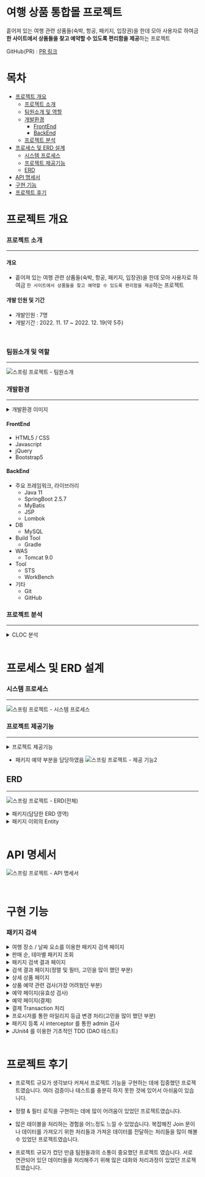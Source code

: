 # 여행 상품 통합몰 프로젝트

흩어져 있는 여행 관련 상품들(숙박, 항공, 패키지, 입장권)을 한데 모아 사용자로 하여금<br> 
**한 사이트에서 상품들을 찾고 예약할 수 있도록 편리함을 제공**하는 프로젝트

GitHub(PR) : [<u>PR 링크</u>](https://github.com/LWHyun/ohTravel/pulls?q=is%3Apr+author%3A%40me+is%3Aclosed)
<br>

# 목차
* [프로젝트 개요](#프로젝트-개요)
    * [프로젝트 소개](#프로젝트-소개)
    * [팀원소개 및 역할](#팀원소개-및-역할)
    * [개발환경](#개발환경)
        * [FrontEnd](#frontend)
        * [BackEnd](#backend)
    * [프로젝트 분석](#프로젝트-분석)
* [프로세스 및 ERD 설계](#프로세스-및-erd-설계)
    * [시스템 프로세스](#시스템-프로세스)
    * [프로젝트 제공기능](#프로젝트-제공기능)
    * [ERD](#erd)
* [API 명세서](#api-명세서)
* [구현 기능](#구현-기능)
* [프로젝트 후기](#프로젝트-후기)

# 프로젝트 개요
### 프로젝트 소개
---
#### 개요
* 흩어져 있는 여행 관련 상품들(숙박, 항공, 패키지, 입장권)을 한데 모아 사용자로 하여금 `한 사이트에서 상품들을 찾고 예약할 수 있도록 편리함을 제공`하는 프로젝트
#### 개발 인원 및 기간
* 개발인원 : 7명
* 개발기간 : 2022. 11. 17 ~ 2022. 12. 19(약 5주)

<br>

### 팀원소개 및 역할
---
![스프링 프로젝트 - 팀원소개](https://user-images.githubusercontent.com/82436530/218076418-6920b406-1bc7-44d8-b18b-b57c8367ecd0.png)

### 개발환경
---

<details>
<summary>개발환경 이미지</summary>
<div markdown="1">

<img src="https://user-images.githubusercontent.com/82436530/218085060-e45449bb-8fb2-4f6e-8af4-7bd38f25464a.png">

</div>
</details>

#### FrontEnd
* HTML5 / CSS
* Javascript
* jQuery
* Bootstrap5
#### BackEnd
* 주요 프레임워크, 라이브러리
    * Java 11
    * SpringBoot 2.5.7
    * MyBatis
    * JSP
    * Lombok
* DB
    * MySQL
* Build Tool
    * Gradle
* WAS
    * Tomcat 9.0
* Tool
    * STS
    * WorkBench
* 기타
    * Git
    * GitHub

### 프로젝트 분석
---
<details>
<summary>CLOC 분석</summary>
<div markdown="1">

![스프링 프로젝트 - 프로젝트 분석(cloc)](https://user-images.githubusercontent.com/82436530/218087608-9089f81f-1b3f-47fa-bc81-cb6630b3e3e3.png)

</div>
</details>
<br>

# 프로세스 및 ERD 설계
### 시스템 프로세스
---
![스프링 프로젝트 - 시스템 프로세스](https://user-images.githubusercontent.com/82436530/218088184-9ff7c1ff-bcff-4447-b809-406d7b638016.png)

### 프로젝트 제공기능
---
<details>
<summary>프로젝트 제공기능</summary>
<div markdown="1">

![스프링 프로젝트 - 제공 기능1](https://user-images.githubusercontent.com/82436530/218124731-560028a5-d938-4238-949e-8c99d966ffdd.png)

![스프링 프로젝트 - 제공 기능3](https://user-images.githubusercontent.com/82436530/218124883-c10f5215-b9ed-41b1-83f7-e6a77546f3ff.png)

</div>
</details>

* 패키지 예약 부분을 담당하였음
![스프링 프로젝트 - 제공 기능2](https://user-images.githubusercontent.com/82436530/218124829-549d1914-0cb8-4cca-bdba-691e1f666992.png)

## ERD
---
![스프링 프로젝트 - ERD(전체)](https://user-images.githubusercontent.com/82436530/218125711-5ccc0a3c-4e28-498b-b25e-0378ec7e4f24.png)

<details>
<summary>패키지(담당한 ERD 영역)</summary>
<div markdown="1">

![스프링 프로젝트 - ERD(패키지)](https://user-images.githubusercontent.com/82436530/218126925-ff932adf-85bd-40d5-a9d0-08bd96e22f4d.png)
![스프링 프로젝트 - ERD(패키지-개요1)](https://user-images.githubusercontent.com/82436530/218126943-c659c560-39ea-4cbf-be44-5553153c1fcf.png)
![스프링 프로젝트 - ERD(패키지-개요2)](https://user-images.githubusercontent.com/82436530/218126959-fb9ffb74-4517-42b6-a8e9-9f76aab5967c.png)
![스프링 프로젝트 - ERD(패키지-개요3)](https://user-images.githubusercontent.com/82436530/218126968-a97e84ef-4640-4bcd-aeae-bf0d4ae68052.png)
![스프링 프로젝트 - ERD(패키지-개요4)](https://user-images.githubusercontent.com/82436530/218126988-d720668b-827d-4d22-9afb-c5022f8cc0e1.png)

</div>
</details>

<details>
<summary>패키지 이외의 Entity</summary>
<div markdown="1">

![스프링 프로젝트 - ERD(항공)](https://user-images.githubusercontent.com/82436530/218127769-264dd379-d9c5-4a01-8623-c4597ca29a1d.png)
![스프링 프로젝트 - ERD(회원-국가)](https://user-images.githubusercontent.com/82436530/218127777-48a326e9-709d-4c5f-88f0-137655492c42.png)
![스프링 프로젝트 - ERD(검색-찜-리뷰)](https://user-images.githubusercontent.com/82436530/218127783-f369ee0b-2dd0-4224-8804-ce3582c08606.png)
![스프링 프로젝트 - ERD(숙박)](https://user-images.githubusercontent.com/82436530/218127785-f9574ad3-214e-4e6d-bcb2-da2841dea7c6.png)
![스프링 프로젝트 - ERD(입장권)](https://user-images.githubusercontent.com/82436530/218127789-2273ca03-0b69-43b2-a6eb-d69bb4ff6fc7.png)

</div>
</details>
<br>

# API 명세서

![스프링 프로젝트 - API 명세서](https://user-images.githubusercontent.com/82436530/218128619-859b6e1e-0570-42ea-9711-4ee96d212965.png)

<br>

# 구현 기능
### 패키지 검색
<details>
<summary>여행 장소 / 날짜 요소를 이용한 패키지 검색 페이지
</summary>
<div markdown="1">

![스프링프로젝트 -패키지 검색](https://user-images.githubusercontent.com/82436530/218243325-f2841e53-9e00-43a8-8030-3097ae57979e.gif)

1. 여행 장소 / 날짜 요소를 통한 패키지 검색 

2. 여행 장소의 경우 여행 장소 탭을 포커스 하면 현재 상품을 제공할 수 있는 나라와 도시에 대해 선택할 수 있는 별도의 모달창 제공
  (해외 / 국내 모두 똑같이 적용)

3. 만약 여행지를 선택하지 않고 검색 버튼을 누를 시 경고 표시

4. 날짜의 경우 정해진 날짜만 표시하고 있음(보완점 – 존재하는 상품의 날짜 기간만 표시되도록 구현하진 못함)

코드링크 
<https://github.com/startfrombt/ohTravel/blob/ada8a6a53c32749f616d6cb7d3c621400ef6740c/ohTravel/src/main/java/com/oracle/ohTravel/pkage/controller/PkageController.java#L108>

</div>
</details>

<details>
<summary>판매 순, 테마별 패키지 조회
</summary>
<div markdown="1">

![스프링 프로젝트 - 검색 하단부분(10MB이하)](https://user-images.githubusercontent.com/82436530/218244585-35afca56-3491-4193-bb8b-b0bbfbdda932.gif)

1. 제공 상품 중 판매 베스트 상품을 상단에 노출시킴으로써 구매 유도

2. 테마에 맞는 상품을 노출시켜 사용자로 하여금 특정 테마 패키지를 구매하도록 유도 

코드링크
<https://github.com/startfrombt/ohTravel/blob/e3dbb5930654d753e79c207994e48060f99d26e7/ohTravel/src/main/resources/mappers/PkageMapper.xml#L388>

* 문제
    * 특정 조건(판매순, 테마별)에 만족하는 데이터를 적합한 개수만 가져올 수 있도록 하는 문제
* 해결과정
    * 상품 조회 시 limt 구문을 사용하여 원하는 개수만큼만 가져올 수 있도록 구현
    * 컬럼의 경우 ＜sql＞태그를 통해 재사용가능하도록 구현
* 아쉬운점
    * where 절을 동적 쿼리를 통해 구현함으로써 １개의 select 문으로 재사용가능하도록 구현을 하는 것을 생각하지 못함


</div>
</details>

<details>
<summary>패키지 검색 결과 페이지</summary>
<div markdown="1">

![스프링프로젝트 검색결과페이지](https://user-images.githubusercontent.com/82436530/218244884-3c4f0693-e6e7-4973-b886-b5c88aa90913.gif)

1. 검색 요소들에 맞는 패키지 상품을 모두 불러옴

2. 판매상품보기 버튼 클릭 시 현재 제공 가능한 상세 상품들 표시

3. 찜 기능 제공 (로그인 한 경우에만)

4. 검색 날짜 기간 내에 존재하는 패키지의 상세 상품에 대한 간략한 정보 제공(예약한 상품 표시,  잔여석 존재 여부, 일자)

5. ‘상세 일정 보기’ 버튼을 클릭 시 해당 상세 상품으로 이동

코드링크
<https://github.com/startfrombt/ohTravel/blob/e3dbb5930654d753e79c207994e48060f99d26e7/ohTravel/src/main/resources/mappers/PkageMapper.xml#L332>

* 문제
    1. 정규화된 데이터를 가져올 때 select 문을 최대한 줄이는 문제

* 해결과정
    1. ResultMap 맵을 이용한 조회 결과 이미지 데이터의 경우엔 nested Select 방식을 사용했기 때문에 그 만큼 select 하지만, 나머지 데이터의 경우 nested Result 방식을 사용함으로써 한번만 조회한 후 결과맵핑됨을 알 수 있음.

    2. 코드링크
        * <https://github.com/startfrombt/ohTravel/blob/e3dbb5930654d753e79c207994e48060f99d26e7/ohTravel/src/main/resources/mappers/PkageMapper.xml#L35>

* 결과
    * ![Nested Result](https://user-images.githubusercontent.com/82436530/218245815-8fbe5ac0-4040-46d7-8026-d53fcf2c50c6.png)
    * ![Nested Select](https://user-images.githubusercontent.com/82436530/218245841-79d211dc-0c11-4902-be16-d14af9b8ca04.png)

* 아쉬운점
    * 이미지 또한 nested Result 방식을 통해 구현하려 노력하였지만, 해결방법을 찾지 못함.. 현재에선 이미지를 1개씩만 가져오기 때문에 그나마 괜찮지만, select 문 자체가 n+1 번 실행된다는 문제는 여전히 존재.

</div>
</details>

<details>
<summary>검색 결과 페이지(정렬 및 필터, 고민을 많이 했던 부분)</summary>
<div markdown="1">

![스프링 프로젝트 - 검색결과페이지(정렬 필터-10MB이하)](https://user-images.githubusercontent.com/82436530/218246078-2765086f-c339-4b5d-a4fd-685db9affb56.gif)

1. 필터와 정렬을 함께 적용한 결과를 조회

2. 정렬은 정렬 종류 중 1가지만 선택 가능

3. 필터는 각 필터 종류별 1가지 씩 선택가능 하고, 적용된 필터에 적합한 패키지 결과를 조회

4. 적용한 필터에 적합한 상품이 없을 경우 검색결과 없음 표시

<br>

* 문제1
    * 가격, 여행 기간, 출발 시간 데이터를 받아 해당 데이터에 속하는 상품들만 필터링 해주는 기능을 구현해야함
* 해결과정
    * 동적쿼리를 통해 필터에 관한 데이터가 없을 경우엔 필터에 대한 조건이 붙지않음.
    * 필터의 종류는 서로 겹쳐서 검색가능 하도록 \<if\> 태그를 사용했지만, 종류별 값의 범위는 \<when\> 태그를 통해 범위 중 1개의 범위에만 필터가 적용되도록 구현
* 코드링크
    * 필터
        * <https://github.com/startfrombt/ohTravel/blob/e3dbb5930654d753e79c207994e48060f99d26e7/ohTravel/src/main/resources/mappers/PkageMapper.xml#L551>
    * 정렬
        * <https://github.com/startfrombt/ohTravel/blob/e3dbb5930654d753e79c207994e48060f99d26e7/ohTravel/src/main/resources/mappers/PkageMapper.xml#L355>
* 아쉬운점
    * 출발 시간의 경우 비교하는 시간을 하드코딩을 통해 구현한 부분을 리팩토링하지 못함..
    * 가격의 경우에도 현재 존재하는 상품의 가격의 범위가 아닌 프론트 단에서 하드코딩된 데이터를 받아와서 범위를 설정하고 있음..

<br>

* 문제2
    * 정렬 기준에 따른 패키지 상품 정렬과 패키지 상품 뿐만 아니라 패키지 상품을 포함하고 있는 패키지 또한 정렬을 해줘야 함
* 해결과정
    * 패키지 상품의 경우 가격에 대한 칼럼이 존재하기 때문에 DB 영역에서 바로 정렬을 해서 가져오지만, 패키지 자체의 경우엔 따로 가격에 대한 컬럼이 존재하지 않아 java 단에서 max 가격을 가지고 Comparator 인터페이스를 통해 정렬되도록 구현
* 코드링크
    * <https://github.com/startfrombt/ohTravel/blob/e3dbb5930654d753e79c207994e48060f99d26e7/ohTravel/src/main/java/com/oracle/ohTravel/pkage/controller/PkageController.java#L167>
    * ![image](https://user-images.githubusercontent.com/82436530/218246454-efb08e09-9bc2-429b-912c-1b75f1e192b8.png)
    * ![image](https://user-images.githubusercontent.com/82436530/218246463-06460295-b0a8-4dfa-95d2-5944eb0b792a.png)
* 아쉬운점
    * 패키지 자체의 정렬 또한 DB 측에서 정렬되도록 구현가능한지 가능하다면 어떻게 해야하는지에 대한 해결책을 떠올릴 수 없었음. 그래서 그 대안으로 java 단에서 정렬을 해준 것이지만, DB 단에서 정렬이 되어서 올 수 있도록 하지 못한 것이 아쉬움
    * 하드코딩이 존재하여 해당 값에 대한 정보를 enum 클래스를 통해 어느정도 하드코딩의 단점을 해결할 수 있었던 것을 생각해내지 못함.

</div>
</details>

<details>
<summary>상세 상품 페이지</summary>
<div markdown="1">

![스프링프로젝트 - 상세 상품 페이지](https://user-images.githubusercontent.com/82436530/218246533-375ca2d1-2b21-4318-af29-b6e65d657a1c.gif)

1. 해당 패키지 상품에 관한 정보 제공(가격, 상품명, 테마)

2. 여행의 주요 일정, 가격 제공(일정, 여행도시, 예약현황, 성인/아동 별 가격)

3. 인원 선택의 경우 잔여 좌석보다 높은 인원을 선택할 수 없음

<br>

![스프링 프로젝트 - 상세 상품 페이지(여행일차, 호텔, 10MB이하)](https://user-images.githubusercontent.com/82436530/218248216-c54902c1-1f07-491e-9645-d0535e6d8cc2.gif)

1. 해당 패키지의 여행일정 정보 제공(일차별 여행 관광지 정보)

2. 해당 패키지 상품의 숙소 정보 제공

<br>

![스프링프로젝트 － 상세 상품 페이지（리뷰）](https://user-images.githubusercontent.com/82436530/218248253-993a44c5-ef79-4dc9-afaf-bbc0d2b69440.gif)

1. 해당 패키지 상품의 상품평(리뷰) 조회
    1. 리뷰 작성의 경우 로그인을 한 경우에만 등록 버튼 표시

2. 리뷰 작성 – 별점은 드래그 혹은 클릭하여 점수를 매길 수 있음(모달창)

3. 리뷰 수정 – 이미 작성된 내용과 평점을 가져와 수정 가능(모달창)

4. 리뷰 삭제 – 경고창을 띄워 삭제동의 확인
    1. 리뷰 수정, 및 삭제의 경우 작성한 회원의 경우만 활성화 

5. 보완점 ： 상품을 구매한 회원만이 리뷰를 작성할 수 있게 해야함

</div>
</details>

<details>
<summary>상품 예약 관련 검사(가장 어려웠던 부분)</summary>
<div markdown="1">

1. 인원 선택의 총 명수가 잔여 석을 넘기지 못하도록 처리
    ![스프링 프로젝트 - 상세 상품 페이지(검사-잔여좌석 초과)](https://user-images.githubusercontent.com/82436530/218248465-dc6e7d59-3bc1-4c72-a561-94f48812e260.gif)


2. 내가 예약한 상품이라면 예약 한 상품임을 표시하여 예약 불가하도록 처리
    ![스프링 프로젝트 - 상세 상품 페이지(검사-예약한 상품여부)](https://user-images.githubusercontent.com/82436530/218248546-4d495052-313f-46cb-ac92-4f520f0793bd.gif)

3. 잔여좌석이 존재하지 않은 경우 예약 불가
    ![스프링 프로젝트 - 상세 상품 페이지(검사-잔여좌석0개)](https://user-images.githubusercontent.com/82436530/218248651-90e78598-040a-426a-8791-457b6afc6f02.gif)

4. 현재 예약할 상품이 이미 예약한 상품들의 날짜와 겹친다면 예약여부를 체크
    ![스프링 프로젝트 - 상세 상품 페이지(검사-예약날짜겹침)](https://user-images.githubusercontent.com/82436530/218248783-a6c959ec-4ebc-42ae-ba9b-8826a5ab3c6e.gif)
    * 이 문제가 가장 많이 고민을 했던 문제였습니다. 예약하려는 상품의 기간이 이미 예약한 상품들의 날짜 중 겹치는 날짜가 1일이라도 있다면 알림을 보내주어야 로직이 고민을 많이 하게 했던 것 같습니다.
    * 해결과정
        1. 예약하려는 상품과 회원이 예약한 상품들의 기간을 조회하여 비교
        2. 예약하려는 상품의 기간과 예약 중인 상품들의 기간을 비교
            * 예약하려는 상품의 날짜들을 반복하면서 해당 날짜가 이미 예약 중인 상품의 기간에 속한다면 중복이기 때문에 1을 return;
            * (예약중인 상품의 시작날짜 <= 예약하려는 상품의 날짜 <= 예약중인 상품의 종료날짜)
    * 코드링크
        * <https://github.com/startfrombt/ohTravel/blob/e3dbb5930654d753e79c207994e48060f99d26e7/ohTravel/src/main/java/com/oracle/ohTravel/pkage/controller/PkageRestController.java#L240>

</div>
</details>

<details>
<summary>예약 페이지(유효성 검사)</summary>
<div markdown="1">

![스프링프로젝트 - 예약 페이지(정보제공 및 유효성 검사)](https://user-images.githubusercontent.com/82436530/218249207-4feb5e32-c315-47ee-bee3-6e824e957c29.gif)

1. 예약할 상품 정보, 예약자 정보, 인원 및 가격 정보 제공  (예약자 정보는 바꿀 수 없음, 현재 로그인 한 고객의 정보 자동 기재)

2. 예약 시 선택한 인원 수에 맞는 여행자 정보 작성테이블 제공
    1. 각 사항마다 유효성 검사 실시
    2. 유효성 검사가 통과될 경우에만 경고 메시지가 삭제됨

3. 보완점
프론트 단 유효성 외에 서버단에서의유효성 검사를 했어야함

</div>
</details>

<details>
<summary>예약 페이지(결제)</summary>
<div markdown="1">

![스프링 프로젝트 - 예약 페이지(결제, 쿠폰)](https://user-images.githubusercontent.com/82436530/218249334-3450f4e3-cab5-48ba-b8d7-2ccd6ddf1343.gif)

1. 쿠폰 적용 전 결제 정보 제공
    1. 회원등급에 따른 할인율을  적용한 가격
    2. 회원등급에 따른 적립 마일리지 표시

2. 회원이 보유한 쿠폰 선택박스

3. 쿠폰 적용 후 결제 정보 
    1. 쿠폰 적용 시 쿠폰의 할인 가격을 적용한 최종 결제금액으로 변경 

<br>

![스프링 프로젝트 － 결제완료](https://user-images.githubusercontent.com/82436530/218249403-ec5c5c8b-aff6-4b78-9cf1-dc1a0449ccf9.gif)

1. 결제 완료 후 예약 상품에 대한 간략한 정보 제공

2. 구매내역 확인 버튼 클릭 시 마이페이지 예약 내역으로 이동

3. 결제 완료 후에는 마일리지 적립과 동시에 일정 마일리지 수준을 넘을 경우 회원 등급을 변경하도록 구현

* 비고
    * 결제 시 상품의 가격은 100원으로 고정시켜놓음

</div>
</details>

<details>
<summary>결제 Transaction 처리</summary>
<div markdown="1">

* 문제
    * ‘상품 예약’ 이라는 하나의 작업이 성공적으로 처리되어야만 실제 DB 데이터에 Commit 이 되도록 구현해야함

* 해결과정
    1. Service 단에서 @Transaction 을 통해 여러 작업을 하나의 트랜잭션으로 묶이도록 구현.

* ‘상품 예약‘ 작업  
\-----------------------------  
패키지 예약 등록  
예약 인원정보 등록  
상품 예약 인원 변경  
패키지 판매 수 변경  
회원 마일리지 변경  
회원 마일리지 등급 변경  
회원 쿠폰 사용여부 변경  
결제정보 등록  
\------------------------------

* 코드링크
    * <https://github.com/startfrombt/ohTravel/blob/608911461648fed811dac19894bcaa38c7a6736e/ohTravel/src/main/java/com/oracle/ohTravel/pkage/service/PkageServiceImpl.java#L143>


* 비고
회원의 마일리지 등급 update 시 회원이 가지고 있는 마일리지와 마일리지 등급의 수준과 비교하여 변경이 이루어져야 하는 문제가 발생
(프로시저를 통해 해결)

</div>
</details>

<details>
<summary>프로시저를 통한 마일리지 등급 변경 처리(고민을 많이 했던 부분)</summary>
<div markdown="1">

* 문제
    * 상품 예약으로 회원의 마일리지가 적립되고 난 후 회원이 가지고 있는 마일리지와 마일리지 등급의 수준과 비교하여 등급의 변화가 일어나야 할 경우 변경이 이루어져야 함.
    * 그러나 단순히 Service 단에서 처리하게 되면 DB에 여러 번 접근하게 되고 불필요한 자원 사용이 커짐.

* 해결과정
    1. DB의 프로시저를 통하여 마일리지 정보를 조회 , 비교, 변경을 한번에 처리할 수 있도록 구현함.
    * ![프로시저](https://user-images.githubusercontent.com/82436530/218249569-c2e0d7f7-7702-4195-a462-2214f91fa6a4.png)
    * ![image](https://user-images.githubusercontent.com/82436530/218249686-7c57f02c-aa69-44a7-99d7-ac7b9cb8faa5.png)

</div>
</details>

<details>
<summary>패키지 등록 시 interceptor 를 통한 admin 검사</summary>
<div markdown="1">

* 코드 링크
    * <https://github.com/startfrombt/ohTravel/blob/e3dbb5930654d753e79c207994e48060f99d26e7/ohTravel/src/main/java/com/oracle/ohTravel/interceptor/ManagerLoginInterCeptor.java#L14>

* 문제
    * Admin 로그인 확인을 하는 코드가 중복되는 것의 문제

* 해결과정
    1. 관리자가 아닐 경우 혹은 로그인이 되어있지 않을 경우 Controller를 타지 못하도록 interceptor 를 등록하여 처리
    (물론 admin 만 볼 수 있도록 구현되어있지만, url 을 통해 들어오는 것을 방지하고자 함.)

* 아쉬운점
    * Security 를 사용하지 않았기 때문에 직접 interceptor를 구현하였지만, 사실 Security를 통해 구현되었어야할 부분이었습니다.

</div>
</details>

<details>
<summary>JUnit4 를 이용한 기초적인 TDD (DAO 테스트)</summary>
<div markdown="1">

* 코드 링크
    * <https://github.com/startfrombt/ohTravel/blob/e3dbb5930654d753e79c207994e48060f99d26e7/ohTravel/src/test/java/com/oracle/ohTravel/pkage/PkageDaoTest.java#L31>

1. 작성한 쿼리의 단위마다 예상한 결과가 맞는지 테스트하기 위해 Test 코드를 작성하여 확인하는 작업을 수행함.

2. 실제 비즈니스 로직이 구현되기 전에 로직의 적합성 여부를 확인한 뒤 실제 통과된 로직만 비즈니스 로직에 적용하도록 함.

* 느낀점
    * 단위 테스트를 통해 비즈니스 로직에 추가하기 전에 작성한 코드가 잘 동작하는지 판단할 수 있는 점이 개발에 있어서 매우 효율적이였다. 그러나, 작성법 이나 작성한 것이 맞는지에 대한 판단이 잘 서지 않았습니다.


</div>
</details>

<br>

# 프로젝트 후기
* 프로젝트 규모가 생각보다 커져서 프로젝트 기능을 구현하는 데에 집중했던 프로젝트였습니다. 여러 검증이나 테스트를 충분히 하지 못한 것에 있어서 아쉬움이 있습니다.

* 정렬 \& 필터 로직을 구현하는 데에 많이 어려움이 있었던 프로젝트였습니다. 

* 많은 테이블을 처리하는 경험을 어느정도 느낄 수 있었습니다. 복잡해진 Join 문이나 데이터를 가져오기 위한 처리들과 가져온 데이터를 전달하는 처리들을 많이 해볼 수 있었던 프로젝트였습니다. 

* 프로젝트 규모가 컸던 만큼 팀원들과의 소통이 중요했던 프로젝트 였습니다. 서로 연관되어 있던 데이터들을 처리해주기 위해 많은 대화와 처리과정이 있었던 프로젝트였습니다.
